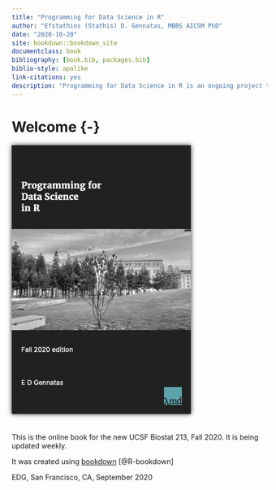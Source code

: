 ```yaml
--- 
title: "Programming for Data Science in R"
author: "Efstathios (Stathis) D. Gennatas, MBBS AICSM PhD"
date: "2020-10-20"
site: bookdown::bookdown_site
documentclass: book
bibliography: [book.bib, packages.bib]
biblio-style: apalike
link-citations: yes
description: "Programming for Data Science in R is an ongoing project to develop an online resource for (Bio)statisticians / Epidemiologists / (Health) Data Scientists"
---
```




# Welcome {-}
<div style="filter: drop-shadow(0 0 .3rem #333);">
<img src="./PDSR_cover.jpg" alt="ProgDatSciR" style="width:70%"/>
</div>
<br/><br/>
This is the online book for the new UCSF Biostat 213, Fall 2020.
It is being updated weekly.  

It was created using [bookdown](https://CRAN.R-project.org/package=bookdown) [@R-bookdown]
<br/>  

EDG, San Francisco, CA, September 2020
